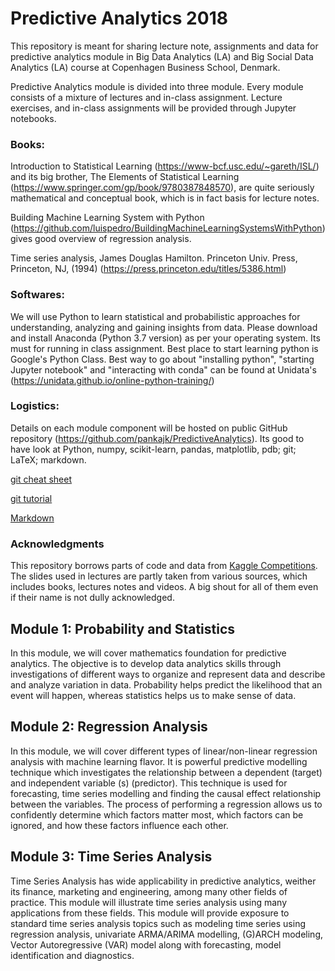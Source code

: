 # Predictive Analytics 2018

This repository is meant for sharing lecture note, assignments and data for predictive analytics module in Big Data Analytics (LA) and Big Social Data Analytics (LA) course at Copenhagen Business School, Denmark.


Predictive Analytics module is divided into three module. Every module consists of a mixture of lectures and in-class assignment. Lecture exercises, and in-class assignments will be provided through Jupyter notebooks.


### Books:



Introduction to Statistical Learning (https://www-bcf.usc.edu/~gareth/ISL/) and its big brother, The Elements of Statistical Learning (https://www.springer.com/gp/book/9780387848570), are quite seriously mathematical and conceptual book, which is in fact basis for lecture notes.

Building Machine Learning System with Python (https://github.com/luispedro/BuildingMachineLearningSystemsWithPython) gives good overview of regression analysis. 

Time series analysis, James Douglas Hamilton. Princeton Univ. Press, Princeton, NJ, (1994) (https://press.princeton.edu/titles/5386.html)



### Softwares:



We will use Python to learn statistical and probabilistic approaches for understanding, analyzing and gaining insights from data. Please download and install Anaconda (Python 3.7 version) as per your operating system. Its must for running in class assignment. Best place to start learning python is Google's Python Class. Best way to go about "installing python", "starting Jupyter notebook" and "interacting with conda" can be found at Unidata's (https://unidata.github.io/online-python-training/)



### Logistics:


 Details on each module component will be hosted on public GitHub repository (https://github.com/pankajk/PredictiveAnalytics). Its good to have look at Python, numpy, scikit-learn, pandas, matplotlib, pdb; git; LaTeX; markdown. 
 
 [git cheat sheet](https://education.github.com/git-cheat-sheet-education.pdf)
  
 [git tutorial](https://try.github.io/)
 
 [Markdown](https://en.wikipedia.org/wiki/Markdown)


### Acknowledgments

This repository borrows parts of code and data from [Kaggle Competitions](https://www.kaggle.com/competitions). The slides used in lectures are partly taken from various sources, which includes books, lectures notes and videos. A big shout for all of them even if their name is not dully acknowledged.



## Module 1: Probability and Statistics



In this module, we will cover mathematics foundation for predictive analytics. The objective is to develop data analytics skills through investigations of different ways to organize and represent data and describe and analyze variation in data. Probability helps predict the likelihood that an event will happen, whereas statistics helps us to make sense of data.





## Module 2: Regression Analysis



In this module, we will cover different types of linear/non-linear regression analysis with machine learning flavor. It is powerful  predictive modelling technique which investigates the relationship between a dependent (target) and independent variable (s) (predictor). This technique is used for forecasting, time series modelling and finding the causal effect relationship between the variables. The process of performing a regression allows us to confidently determine which factors matter most, which factors can be ignored, and how these factors influence each other.


## Module 3: Time Series Analysis

Time Series Analysis has wide applicability in predictive analytics, weither its finance, marketing and engineering, among many other fields of practice. This module will illustrate time series analysis using many applications from these fields. This module will provide exposure to standard time series analysis topics such as modeling time series using regression analysis, univariate ARMA/ARIMA modelling, (G)ARCH modeling, Vector Autoregressive (VAR) model along with forecasting, model identification and diagnostics. 




